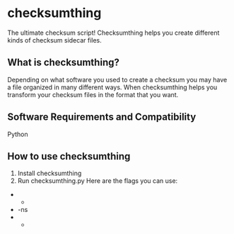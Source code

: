 # checksumthing
The ultimate checksum script! Checksumthing helps you create different kinds of checksum sidecar files.

## What is checksumthing?
Depending on what software you used to create a checksum you may have a file organized in many different ways. When
checksumthing helps you transform your checksum files in the format that you want.

## Software Requirements and Compatibility
Python

## How to use checksumthing
1. Install checksumthing
2. Run checksumthing.py 
Here are the flags you can use: 
* - 
* -ns
* -


